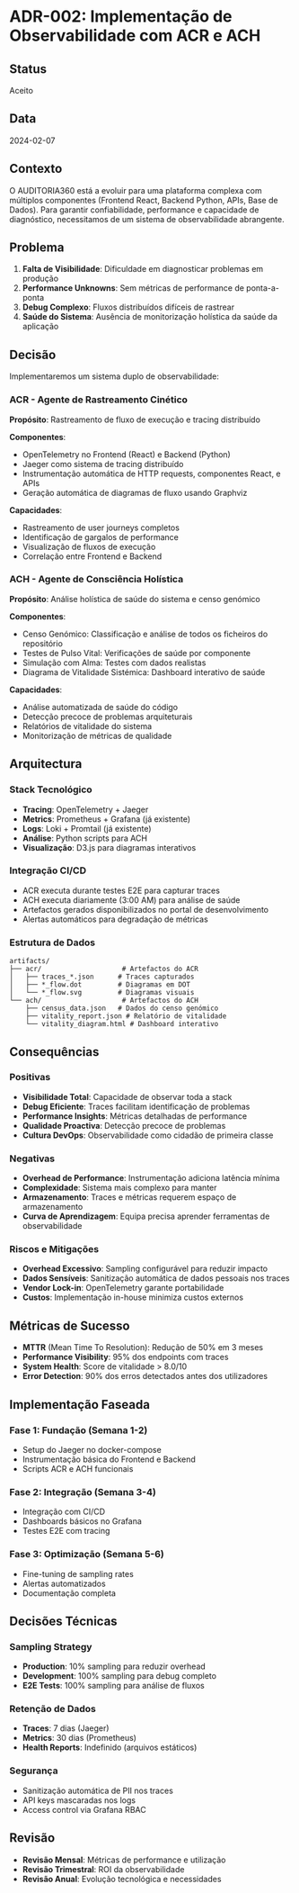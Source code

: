 # ADR-002: Implementação de Observabilidade com ACR e ACH

## Status
Aceito

## Data
2024-02-07

## Contexto
O AUDITORIA360 está a evoluir para uma plataforma complexa com múltiplos componentes (Frontend React, Backend Python, APIs, Base de Dados). Para garantir confiabilidade, performance e capacidade de diagnóstico, necessitamos de um sistema de observabilidade abrangente.

## Problema
1. **Falta de Visibilidade**: Dificuldade em diagnosticar problemas em produção
2. **Performance Unknowns**: Sem métricas de performance de ponta-a-ponta  
3. **Debug Complexo**: Fluxos distribuídos difíceis de rastrear
4. **Saúde do Sistema**: Ausência de monitorização holística da saúde da aplicação

## Decisão
Implementaremos um sistema duplo de observabilidade:

### ACR - Agente de Rastreamento Cinético
**Propósito**: Rastreamento de fluxo de execução e tracing distribuído

**Componentes**:
- OpenTelemetry no Frontend (React) e Backend (Python)
- Jaeger como sistema de tracing distribuído
- Instrumentação automática de HTTP requests, componentes React, e APIs
- Geração automática de diagramas de fluxo usando Graphviz

**Capacidades**:
- Rastreamento de user journeys completos
- Identificação de gargalos de performance
- Visualização de fluxos de execução
- Correlação entre Frontend e Backend

### ACH - Agente de Consciência Holística  
**Propósito**: Análise holística de saúde do sistema e censo genómico

**Componentes**:
- Censo Genómico: Classificação e análise de todos os ficheiros do repositório
- Testes de Pulso Vital: Verificações de saúde por componente
- Simulação com Alma: Testes com dados realistas
- Diagrama de Vitalidade Sistémica: Dashboard interativo de saúde

**Capacidades**:
- Análise automatizada de saúde do código
- Detecção precoce de problemas arquiteturais
- Relatórios de vitalidade do sistema
- Monitorização de métricas de qualidade

## Arquitectura

### Stack Tecnológico
- **Tracing**: OpenTelemetry + Jaeger
- **Metrics**: Prometheus + Grafana (já existente)
- **Logs**: Loki + Promtail (já existente)
- **Análise**: Python scripts para ACH
- **Visualização**: D3.js para diagramas interativos

### Integração CI/CD
- ACR executa durante testes E2E para capturar traces
- ACH executa diariamente (3:00 AM) para análise de saúde
- Artefactos gerados disponibilizados no portal de desenvolvimento
- Alertas automáticos para degradação de métricas

### Estrutura de Dados
```
artifacts/
├── acr/                    # Artefactos do ACR
│   ├── traces_*.json      # Traces capturados  
│   ├── *_flow.dot         # Diagramas em DOT
│   └── *_flow.svg         # Diagramas visuais
└── ach/                    # Artefactos do ACH
    ├── census_data.json   # Dados do censo genómico
    ├── vitality_report.json # Relatório de vitalidade
    └── vitality_diagram.html # Dashboard interativo
```

## Consequências

### Positivas
- **Visibilidade Total**: Capacidade de observar toda a stack
- **Debug Eficiente**: Traces facilitam identificação de problemas
- **Performance Insights**: Métricas detalhadas de performance
- **Qualidade Proactiva**: Detecção precoce de problemas
- **Cultura DevOps**: Observabilidade como cidadão de primeira classe

### Negativas  
- **Overhead de Performance**: Instrumentação adiciona latência mínima
- **Complexidade**: Sistema mais complexo para manter
- **Armazenamento**: Traces e métricas requerem espaço de armazenamento
- **Curva de Aprendizagem**: Equipa precisa aprender ferramentas de observabilidade

### Riscos e Mitigações
- **Overhead Excessivo**: Sampling configurável para reduzir impacto
- **Dados Sensíveis**: Sanitização automática de dados pessoais nos traces
- **Vendor Lock-in**: OpenTelemetry garante portabilidade
- **Custos**: Implementação in-house minimiza custos externos

## Métricas de Sucesso
- **MTTR** (Mean Time To Resolution): Redução de 50% em 3 meses
- **Performance Visibility**: 95% dos endpoints com traces
- **System Health**: Score de vitalidade > 8.0/10
- **Error Detection**: 90% dos erros detectados antes dos utilizadores

## Implementação Faseada

### Fase 1: Fundação (Semana 1-2)
- Setup do Jaeger no docker-compose
- Instrumentação básica do Frontend e Backend  
- Scripts ACR e ACH funcionais

### Fase 2: Integração (Semana 3-4)
- Integração com CI/CD
- Dashboards básicos no Grafana
- Testes E2E com tracing

### Fase 3: Optimização (Semana 5-6)
- Fine-tuning de sampling rates
- Alertas automatizados
- Documentação completa

## Decisões Técnicas

### Sampling Strategy
- **Production**: 10% sampling para reduzir overhead
- **Development**: 100% sampling para debug completo
- **E2E Tests**: 100% sampling para análise de fluxos

### Retenção de Dados
- **Traces**: 7 dias (Jaeger)
- **Metrics**: 30 dias (Prometheus)
- **Health Reports**: Indefinido (arquivos estáticos)

### Segurança
- Sanitização automática de PII nos traces
- API keys mascaradas nos logs
- Access control via Grafana RBAC

## Revisão
- **Revisão Mensal**: Métricas de performance e utilização
- **Revisão Trimestral**: ROI da observabilidade
- **Revisão Anual**: Evolução tecnológica e necessidades
